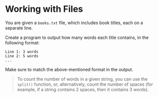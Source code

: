 # Working with Files

You are given a `books.txt` file, which includes book titles, each on a separate line.

Create a program to output how many words each title contains, in the following format:
```
Line 1: 3 words
Line 2: 5 words
...
```

Make sure to match the above-mentioned format in the output.

>To count the number of words in a given string, you can use the `split()` function, or, alternatively, count the number of spaces (for example, if a string contains 2 spaces, then it contains 3 words).